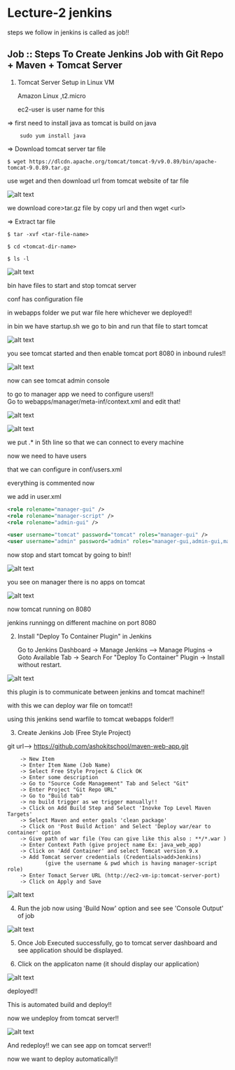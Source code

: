 # Lecture-2 jenkins

steps we follow in jenkins is called as job!!

## Job :: Steps To Create Jenkins Job with Git Repo + Maven + Tomcat Server



1) Tomcat Server Setup in Linux VM

	Amazon Linux ,t2.micro
	
	ec2-user is user name for this

=>	first need to install java as tomcat is build on java

		sudo yum install java

=> Download tomcat server tar file

	$ wget https://dlcdn.apache.org/tomcat/tomcat-9/v9.0.89/bin/apache-tomcat-9.0.89.tar.gz	

use wget and then download url from tomcat website of tar file

![alt text](image.png)

we download core>tar.gz file by copy url and then wget \<url\>

=> Extract tar file

	$ tar -xvf <tar-file-name>	

	$ cd <tomcat-dir-name>

	$ ls -l

![alt text](image-1.png)

bin have files to start and stop tomcat server

conf has configuration file

in webapps folder we put war file here whichever we deployed!!

in bin we have startup.sh we go to bin and run that file to start tomcat

![alt text](image-2.png)

you see tomcat started and then enable tomcat port 8080 in inbound rules!!

![alt text](image-3.png)

now can see tomcat admin console

to go to manager app we need to configure users!!</br>
Go to webapps/manager/meta-inf/context.xml and edit that!

![alt text](image-5.png)

![alt text](image-4.png)

we put .* in 5th line so that we can connect to every machine

now we need to have users
 
that we can configure in conf/users.xml

everything is commented now


we add in user.xml

``` xml
<role rolename="manager-gui" />
<role rolename="manager-script" />
<role rolename="admin-gui" />

<user username="tomcat" password="tomcat" roles="manager-gui" />
<user username="admin" password="admin" roles="manager-gui,admin-gui,manager-script"/>
```

now stop and start tomcat by going to bin!!

![alt text](image-6.png)

you see on manager there is no apps on tomcat

![alt text](image-7.png)

now tomcat running on 8080

jenkins runningg on different machine on port 8080

2) Install "Deploy To Container Plugin" in Jenkins

    Go to Jenkins Dashboard -> Manage Jenkins --> Manage Plugins -> Goto Available Tab -> Search For "Deploy To Container" Plugin -> Install without restart.

![alt text](image-8.png)

this plugin is to communicate between jenkins and tomcat machine!!

with this we can deploy war file on tomcat!!

using this jenkins send warfile to tomcat webapps folder!!

3) Create Jenkins Job (Free Style Project)

git url--> https://github.com/ashokitschool/maven-web-app.git

		-> New Item
		-> Enter Item Name (Job Name)
		-> Select Free Style Project & Click OK
		-> Enter some description
		-> Go to "Source Code Management" Tab and Select "Git"
		-> Enter Project "Git Repo URL"
		-> Go to "Build tab"
		-> no build trigger as we trigger manually!!
		-> Click on Add Build Step and Select 'Inovke Top Level Maven Targets'
		-> Select Maven and enter goals 'clean package'
		-> Click on 'Post Build Action' and Select 'Deploy war/ear to container' option
		-> Give path of war file (You can give like this also : **/*.war )
		-> Enter Context Path (give project name Ex: java_web_app)
		-> Click on 'Add Container' and select Tomcat version 9.x
		-> Add Tomcat server credentials (Credentials>add>Jenkins)
				(give the username & pwd which is having manager-script role)
		-> Enter Tomact Server URL (http://ec2-vm-ip:tomcat-server-port)
		-> Click on Apply and Save

![alt text](image-9.png)

4) Run the job now using 'Build Now' option and see see 'Console Output' of job

![alt text](image-10.png)

5) Once Job Executed successfully, go to tomcat server dashboard and see application should be displayed.

6) Click on the applicaton name (it should display our application)

![alt text](image-11.png)

deployed!!

This is automated build and deploy!!

now we undeploy from tomcat server!!

![alt text](image-12.png)

And redeploy!! we can see app on tomcat server!!

now we want to deploy automatically!!